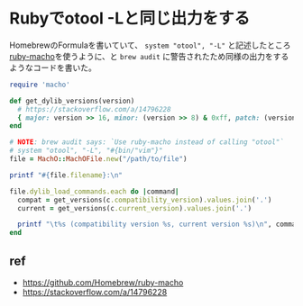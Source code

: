 # Rubyでotool -Lと同じ出力をする

HomebrewのFormulaを書いていて、 `system "otool", "-L"` と記述したところ[ruby-macho](https://github.com/Homebrew/ruby-macho)を使うように、と `brew audit` に警告されたため同様の出力をするようなコードを書いた。

```ruby
require 'macho'

def get_dylib_versions(version)
  # https://stackoverflow.com/a/14796228
  { major: version >> 16, minor: (version >> 8) & 0xff, patch: (version & 0xff) }
end

# NOTE: brew audit says: `Use ruby-macho instead of calling "otool"`
# system "otool", "-L", "#{bin/"vim"}"
file = MachO::MachOFile.new("/path/to/file")

printf "#{file.filename}:\n"

file.dylib_load_commands.each do |command|
  compat = get_versions(c.compatibility_version).values.join('.')
  current = get_versions(c.current_version).values.join('.')

  printf "\t%s (compatibility version %s, current version %s)\n", command.name, compat, current
end
```

## ref

- https://github.com/Homebrew/ruby-macho
- https://stackoverflow.com/a/14796228

